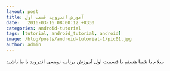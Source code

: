 ```yaml
---
layout: post
title: آموزش اندروید قسمت اول
date:   2016-03-16 08:00:12 +0330
categories: android-tutorial
tags: [tutorial, android_tutorial, android]
image: /blog/posts/android-tutorial-1/pic01.jpg
author: admin
---
```


سلام
با شما هستم با قسمت اول آموزش برنامه نویسی اندروید
با ما باشید